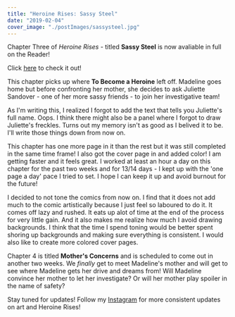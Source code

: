 ```yaml
---
title: "Heroine Rises: Sassy Steel"
date: "2019-02-04"
cover_image: "./postImages/sassysteel.jpg"
---
```


Chapter Three of *Heroine Rises* - titled **Sassy Steel** is now avaliable in full on the Reader! 

Click [here](/heroine-rises/2/0) to check it out!

This chapter picks up where **To Become a Heroine** left off. Madeline goes home but before confronting her mother, she decides to ask Juliette Sandover - one of her more sassy friends - to join her investigative team!

As I'm writing this, I realized I forgot to add the text that tells you Juliette's full name. Oops. I think there might also be a panel where I forgot to draw Juliette's freckles. Turns out my memory isn't as good as I belived it to be. I'll write those things down from now on.

This chapter has one more page in it than the rest but it was still completed in the same time frame! I also got the cover page in and added color! I am getting faster and it feels great. I worked at least an hour a day on this chapter for the past two weeks and for 13/14 days - I kept up with the 'one page a day' pace I tried to set. I hope I can keep it up and avoid burnout for the future!

I decided to not tone the comics from now on. I find that it does not add much to the comic artistically because I just feel so laboured to do it. It comes off lazy and rushed. It eats up alot of time at the end of the process for very little gain. And it also makes me realize how much I avoid drawing backgrounds. I think that the time I spend toning would be better spent shoring up backgrounds and making sure everything is consistent. I would also like to create more colored cover pages.

Chapter 4 is titled **Mother's Concerns** and is scheduled to come out in another two weeks. We *finally* get to meet Madeline's mother and will get to see where Madeline gets her drive and dreams from! Will Madeline convince her mother to let her investigate? Or will her mother play spoiler in the name of safety?

Stay tuned for updates! Follow my [Instagram](https://www.instagram.com/ezeaspie/) for more consistent updates on art and Heroine Rises!